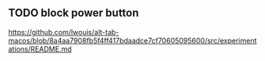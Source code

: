 ## TODO block power button
https://github.com/lwouis/alt-tab-macos/blob/8a4aa7908fb5f4ff417bdaadce7cf70605095600/src/experimentations/README.md
